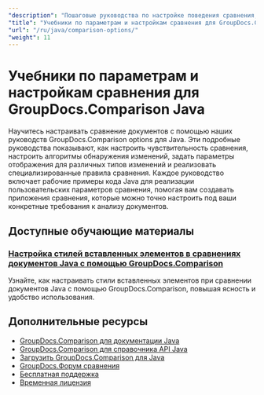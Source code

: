 ```yaml
---
"description": "Пошаговые руководства по настройке поведения сравнения, чувствительности и параметров отображения с помощью GroupDocs.Comparison для Java."
"title": "Учебники по параметрам и настройкам сравнения для GroupDocs.Comparison Java"
"url": "/ru/java/comparison-options/"
"weight": 11
---
```


# Учебники по параметрам и настройкам сравнения для GroupDocs.Comparison Java

Научитесь настраивать сравнение документов с помощью наших руководств GroupDocs.Comparison options для Java. Эти подробные руководства показывают, как настроить чувствительность сравнения, настроить алгоритмы обнаружения изменений, задать параметры отображения для различных типов изменений и реализовать специализированные правила сравнения. Каждое руководство включает рабочие примеры кода Java для реализации пользовательских параметров сравнения, помогая вам создавать приложения сравнения, которые можно точно настроить под ваши конкретные требования к анализу документов.

## Доступные обучающие материалы

### [Настройка стилей вставленных элементов в сравнениях документов Java с помощью GroupDocs.Comparison](./groupdocs-comparison-java-custom-inserted-item-styles/)
Узнайте, как настраивать стили вставленных элементов при сравнении документов Java с помощью GroupDocs.Comparison, повышая ясность и удобство использования.

## Дополнительные ресурсы

- [GroupDocs.Comparison для документации Java](https://docs.groupdocs.com/comparison/java/)
- [GroupDocs.Comparison для справочника API Java](https://reference.groupdocs.com/comparison/java/)
- [Загрузить GroupDocs.Comparison для Java](https://releases.groupdocs.com/comparison/java/)
- [GroupDocs.Форум сравнения](https://forum.groupdocs.com/c/comparison)
- [Бесплатная поддержка](https://forum.groupdocs.com/)
- [Временная лицензия](https://purchase.groupdocs.com/temporary-license/)